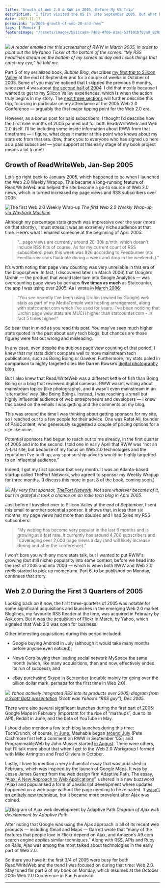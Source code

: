 ```yaml
---
title: 'Growth of Web 2.0 & RWW in 2005, Before My US Trip'
description: "I first visited the US in late September 2005. But what happened in Web 2.0 and for Read/WriteWeb in the 9 months prior?"
date: 2023-11-17
permalink: "p/2005-growth-of-web-20-and-rww/"
tags: ['Memoir']
featureImage: "/assets/images/b811ca8a-7408-4f06-81a8-53f101bf82a0_829x622.png"
---
```

![](/assets/images/b811ca8a-7408-4f06-81a8-53f101bf82a0_829x622.png)
*A reader emailed me this screenshot of RWW in March 2005, in order to point out the MyYahoo Ticker at the bottom of the screen. “My RSS headlines stream on the bottom of my screen all day and I click things that catch my eye,” he told me.*

Part 5 of my serialized book, _Bubble Blog_, describes [my first trip to Silicon Valley](/p/005-arriving-at-the-techcrunch-ranch) at the end of September and for a couple of weeks in October of 2005. Some of you may’ve noticed that I skipped the previous 9 months, since part 4 was about [the second half of 2004](/p/call-with-tim-oreilly-2004). I did that mostly because I wanted to get to my Silicon Valley experiences, which is when the action truly begins in my story. The [next three sections](/p/roadmap-bubbleblog) will further describe this trip, focusing in particular on my attendance at the 2005 Web 2.0 Conference — arguably the first major tipping point for the Web 2.0 era.

However, as a bonus post for paid subscribers, I thought I’d describe how the first nine months of 2005 panned out for both Read/WriteWeb and Web 2.0 itself. I’ll be including some inside information about RWW from that timeframe — I figure, what does it matter at this point who knows about my stats etc from that era. (btw, thank you to everyone who has signed up here as a paid subscriber — your support at this early stage of my book project means a lot to me!)

Growth of ReadWriteWeb, Jan-Sep 2005
------------------------------------

Let’s go right back to January 2005, which happened to be when I launched the Web 2.0 Weekly Wrapup. This became a long-running feature of Read/WriteWeb and helped the site become a go-to source of Web 2.0 news, which in turned increased my page views and RSS subscribers over 2005.

![The first Web 2.0 Weekly Wrap-up](/assets/images/eecfe25b-79e3-4359-b98f-1df6eec998d2_1620x1108.jpg "The first Web 2.0 Weekly Wrap-up")
*The first Web 2.0 Weekly Wrap-up; [via Wayback Machine](https://web.archive.org/web/20050122000605/http://www.readwriteweb.com/archives/002629.php)*

Although my percentage stats growth was impressive over the year (more on that shortly), I must stress it was an extremely niche audience at that time. Here’s what I emailed someone at the beginning of April 2005:

> “…page views are currently around 28-30k p/mth, which doesn't include RSS hits of course. As for my current count of RSS subscribers: peak this week was 926 according to Feedburner (nb: Feedburner stats fluctuate during a week and drop in the weekends).”

It’s worth noting that page view counting was very unreliable in this era of the blogosphere. In fact, I discovered later (in March 2006) that Google’s Urchin — the product that would later turn into Google Analytics — was overcounting page views by perhaps **five times as much** as Statcounter, the app I was using over 2005. As I wrote [in March 2006](https://web.archive.org/web/20060315001339/http://www.readwriteweb.com/archives/on_dodgy_web_an.php):

> “You see recently I've been using Urchin (owned by Google) web stats as part of my MediaTemple web hosting arrangement, along with statcounter.com which I've used for years. I've been noticing that Urchin page view stats are MUCH higher than statcounter.com - in fact 5 times higher!”

So bear that in mind as you read this post. You may’ve seen much higher stats quoted in the past about early tech blogs, but chances are those figures were flat out wrong and misleading.

In any case, even despite the dubious page view counting of that period, I knew that my stats didn’t compare well to more mainstream tech publications, such as Boing Boing or Gawker. Furthermore, my stats paled in comparison to highly targeted sites like Darren Rowse’s [digital photography blog](https://web.archive.org/web/20050406041242/http://www.livingroom.org.au/photolog/).

But I also knew that Read/WriteWeb was a different kettle of fish than Boing Boing or a blog that reviewed digital cameras. RWW wasn’t writing about mainstream topics (like photography), and it wasn’t even mainstream in an ‘alternative’ way (like Boing Boing). Instead, I was reaching a small but highly influential audience of web entrepreneurs and developers — I knew this based on the emails I was getting and the comments on my blog.

This was around the time I was thinking about getting sponsors for my site, so I reached out to a few people for their advice. One was Rafat Ali, founder of PaidContent, who generously suggested a couple of pricing options for a site like mine.

Potential sponsors had begun to reach out to me already, in the first quarter of 2005 and into the second. I told one in early April that RWW was “not an A-List site, but because of my focus on Web 2.0 technologies and the reputation I've built up, any sponsorship adverts would be highly targetted to an influential audience.”

Indeed, I got my first sponsor that very month. It was an Atlanta-based startup called ThePort Network, who agreed to sponsor my Weekly Wrapup for three months. (I discuss this more in part 8 of the book, coming soon.)

![](/assets/images/71abf7c4-494e-4f42-b445-b63e54f505c4_1366x944.jpg)
*My very first sponsor, [ThePort Network](https://web.archive.org/web/20050403054647id_/http://www.theport.com/). Not sure whatever became of it, but I’m grateful it took a chance on an indie tech blog in April 2005.*

Just before I travelled over to Silicon Valley at the end of September, I sent this email to another potential sponsor. It shows that, in less than six months, my page views had more than doubled and I had 5x’ed my RSS subscribers:

> “My weblog has become very popular in the last 6 months and is growing at a fast rate. It currently has around 4,700 subscribers and is averaging over 2,000 page views a day (and will likely increase during and after the conference).”

I won’t bore you with any more stats talk, but I wanted to put RWW's growing (but still niche) popularity into some context, before we head into the rest of 2005 and into 2006 — which is when both RWW and Web 2.0 _really_ started to pick up momentum. Part 6, to be published on Monday, continues that story.

Web 2.0 During the First 3 Quarters of 2005
-------------------------------------------

Looking back on it now, the first three-quarters of 2005 was notable for some significant acquisitions and launches in the emerging Web 2.0 market. Bloglines, my favourite RSS Reader at the time, was acquired in February by Ask.com. But it was the acquisition of Flickr in March, by Yahoo, which signaled that Web 2.0 was open for business.

Other interesting acquisitions during this period included:

*   Google buying Android in July (although it would take many months before anyone even noticed);
    
*   News Corp buying then leading social network MySpace the same month (which, like many acquisitions, then and now, effectively ended its run of success); and
    
*   eBay purchasing Skype in September (notable mainly for going over the billion dollar mark, perhaps for the first time in Web 2.0).
    
![](/assets/images/3da58028-47b3-4b8c-8dd5-200c92ff0658_1864x1202.jpg)
*Yahoo actively integrated RSS into its products over 2005; diagram from [a Scott Gatz presentation](https://web.archive.org/web/20060104074623/http://www.scottgatz.com/blog/wp-content/ScottGatz_Yahoo_Syndicate_Dec2005.pdf) (Scott was Yahoo’s “RSS guy”), Dec 2005.*

There were also several significant launches during the first part of 2005: Google Maps in February (important for the rise of “mashups”, due to its API), Reddit in June, and the beta of YouTube in May.

I should also mention a few tech blog launches during this time: TechCrunch, of course, [in June](https://web.archive.org/web/20050614012404/http://www.techcrunch.com/); Mashable began [around July](https://web.archive.org/web/20050730090446/http://mashable.com/) (Pete Cashmore first left a comment on RWW in September ‘05); and ProgrammableWeb by John Musser started [in August](https://web.archive.org/web/20051124200326/http://www.programmableweb.com/about). There were others, but I’ll talk more about that when I get to the Web 2.0 Workgroup I formed with Mike Arrington and Fred Oliviera in October.

Lastly, I have to mention a very influential essay that was published in February, which was inspired by the launch of Google Maps. It was by Jesse James Garrett from the web design firm Adaptive Path. The essay, “[Ajax: A New Approach to Web Applications](https://designftw.mit.edu/lectures/apis/ajax_adaptive_path.pdf)”, ushered in a new buzzword (Ajax) and popularised a form of JavaScript development where updates happened on a web page without the page needing to be reloaded. It [wasn’t an entirely new technique](https://webdevelopmenthistory.com/1997-the-year-of-dhtml/), but it became more prevalent after Ajax was coined.

![Diagram of Ajax web development by Adaptive Path](/assets/images/3f1ab80b-733d-4545-9471-d2dbc31426d9_1040x998.jpg "Diagram of Ajax web development by Adaptive Path")
*Diagram of Ajax web development by Adaptive Path*

After noting that Google was using the Ajax approach in all of its recent web products — including Gmail and Maps — Garrett wrote that “many of the features that people love in Flickr depend on Ajax, and Amazon’s A9.com search engine applies similar techniques.” Along with RSS, APIs and Ruby on Rails, Ajax was among the most talked about technologies in the early part of Web 2.0.

So there you have it: the first 3/4 of 2005 were busy for both Read/WriteWeb and the trend I was focused on during that time: Web 2.0. Stay tuned for part 6 of my book on Monday, which resumes at the October 2005 Web 2.0 Conference in San Francisco.

* * *